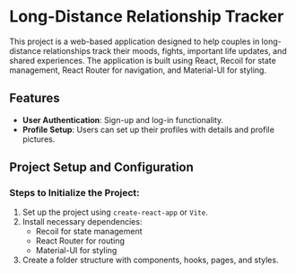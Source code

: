 # Long-Distance Relationship Tracker

This project is a web-based application designed to help couples in long-distance relationships track their moods, fights, important life updates, and shared experiences. The application is built using React, Recoil for state management, React Router for navigation, and Material-UI for styling.

## Features

- **User Authentication**: Sign-up and log-in functionality.
- **Profile Setup**: Users can set up their profiles with details and profile pictures.

## Project Setup and Configuration

### Steps to Initialize the Project:

1. Set up the project using `create-react-app` or `Vite`.
2. Install necessary dependencies:
   - Recoil for state management
   - React Router for routing
   - Material-UI for styling
3. Create a folder structure with components, hooks, pages, and styles.